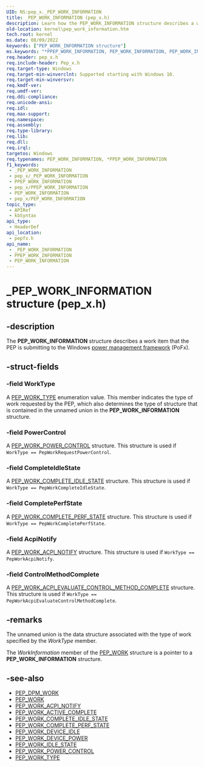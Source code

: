 ```yaml
---
UID: NS:pep_x._PEP_WORK_INFORMATION
title: _PEP_WORK_INFORMATION (pep_x.h)
description: Learn how the PEP_WORK_INFORMATION structure describes a work item that the PEP is submitting to the Windows power management framework (PoFx).
old-location: kernel\pep_work_information.htm
tech.root: kernel
ms.date: 08/09/2022
keywords: ["PEP_WORK_INFORMATION structure"]
ms.keywords: "*PPEP_WORK_INFORMATION, PEP_WORK_INFORMATION, PEP_WORK_INFORMATION structure [Kernel-Mode Driver Architecture], PPEP_WORK_INFORMATION, PPEP_WORK_INFORMATION structure pointer [Kernel-Mode Driver Architecture], _PEP_WORK_INFORMATION, kernel.pep_work_information, pepfx/PEP_WORK_INFORMATION, pepfx/PPEP_WORK_INFORMATION"
req.header: pep_x.h
req.include-header: Pep_x.h
req.target-type: Windows
req.target-min-winverclnt: Supported starting with Windows 10.
req.target-min-winversvr: 
req.kmdf-ver: 
req.umdf-ver: 
req.ddi-compliance: 
req.unicode-ansi: 
req.idl: 
req.max-support: 
req.namespace: 
req.assembly: 
req.type-library: 
req.lib: 
req.dll: 
req.irql: 
targetos: Windows
req.typenames: PEP_WORK_INFORMATION, *PPEP_WORK_INFORMATION
f1_keywords:
 - _PEP_WORK_INFORMATION
 - pep_x/_PEP_WORK_INFORMATION
 - PPEP_WORK_INFORMATION
 - pep_x/PPEP_WORK_INFORMATION
 - PEP_WORK_INFORMATION
 - pep_x/PEP_WORK_INFORMATION
topic_type:
 - APIRef
 - kbSyntax
api_type:
 - HeaderDef
api_location:
 - pepfx.h
api_name:
 - _PEP_WORK_INFORMATION
 - PPEP_WORK_INFORMATION
 - PEP_WORK_INFORMATION
---
```


# _PEP_WORK_INFORMATION structure (pep_x.h)

## -description

The **PEP_WORK_INFORMATION** structure describes a work item that the PEP is submitting to the Windows [power management framework](/windows-hardware/drivers/kernel/overview-of-the-power-management-framework) (PoFx).

## -struct-fields

### -field WorkType

A [PEP_WORK_TYPE](../pepfx/ne-pepfx-_pep_work_type.md) enumeration value. This member indicates the type of work requested by the PEP, which also determines the type of structure that is contained in the unnamed union in the **PEP_WORK_INFORMATION** structure.

### -field PowerControl

A [PEP_WORK_POWER_CONTROL](../pepfx/ns-pepfx-_pep_work_power_control.md) structure. This structure is used if `WorkType == PepWorkRequestPowerControl`.

### -field CompleteIdleState

A [PEP_WORK_COMPLETE_IDLE_STATE](../pepfx/ns-pepfx-_pep_work_complete_idle_state.md) structure. This structure is used if `WorkType == PepWorkCompleteIdleState`.

### -field CompletePerfState

A [PEP_WORK_COMPLETE_PERF_STATE](../pepfx/ns-pepfx-_pep_work_complete_perf_state.md) structure. This structure is used if `WorkType == PepWorkCompletePerfState`.

### -field AcpiNotify

A [PEP_WORK_ACPI_NOTIFY](../pepfx/ns-pepfx-_pep_work_acpi_notify.md) structure. This structure is used if `WorkType == PepWorkAcpiNotify`.

### -field ControlMethodComplete

A [PEP_WORK_ACPI_EVALUATE_CONTROL_METHOD_COMPLETE](../pepfx/ns-pepfx-_pep_work_acpi_evaluate_control_method_complete.md) structure. This structure is used if `WorkType == PepWorkAcpiEvaluateControlMethodComplete`.

## -remarks

The unnamed union is the data structure associated with the type of work specified by the *WorkType* member.

The *WorkInformation* member of the [PEP_WORK](../pepfx/ns-pepfx-_pep_work.md) structure is a pointer to a **PEP_WORK_INFORMATION** structure.

## -see-also

- [PEP_DPM_WORK](/windows-hardware/drivers/kernel/using-peps-for-acpi-services)
- [PEP_WORK](../pepfx/ns-pepfx-_pep_work.md)
- [PEP_WORK_ACPI_NOTIFY](../pepfx/ns-pepfx-_pep_work_acpi_notify.md)
- [PEP_WORK_ACTIVE_COMPLETE](ns-pep_x-_pep_work_active_complete.md)
- [PEP_WORK_COMPLETE_IDLE_STATE](../pepfx/ns-pepfx-_pep_work_complete_idle_state.md)
- [PEP_WORK_COMPLETE_PERF_STATE](../pepfx/ns-pepfx-_pep_work_complete_perf_state.md)
- [PEP_WORK_DEVICE_IDLE](ns-pep_x-_pep_work_device_idle.md)
- [PEP_WORK_DEVICE_POWER](ns-pep_x-_pep_work_device_power.md)
- [PEP_WORK_IDLE_STATE](ns-pep_x-_pep_work_idle_state.md)
- [PEP_WORK_POWER_CONTROL](../pepfx/ns-pepfx-_pep_work_power_control.md)
- [PEP_WORK_TYPE](../pepfx/ne-pepfx-_pep_work_type.md)
